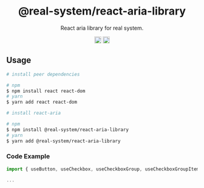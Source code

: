 <h1 align="center">@real-system/react-aria-library</h1>
<p align="center">React aria library for real system.</p>
<p align="center">
<a href="https://www.npmjs.com/package/@real-system/react-aria-library"><img src="https://badgen.net/npm/v/@real-system/react-aria-library?label=&icon=npm&color=blue" alt="npm version" height="18"/></a>
<a href="https://www.npmjs.com/package/@real-system/react-aria-library"><img src="https://badgen.net/bundlephobia/min/@real-system/react-aria-library" alt="minified size" height="18"/></a>
</p>

## Usage

```bash
# install peer dependencies

# npm
$ npm install react react-dom 
# yarn
$ yarn add react react-dom 

# install react-aria

# npm
$ npm install @real-system/react-aria-library
# yarn
$ yarn add @real-system/react-aria-library
```

### Code Example

```javascript
import { useButton, useCheckbox, useCheckboxGroup, useCheckboxGroupItem } from '@real-system/react-aria-library';

...

```
